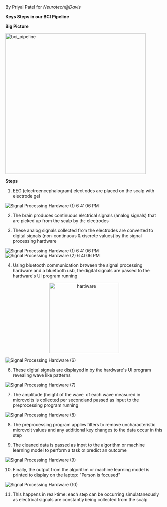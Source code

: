 By Priyal Patel for _Neurotech@Davis_

**Keys Steps in our BCI Pipeline**

**Big Picture**

<img width="450" alt="bci_pipeline" src="https://github.com/user-attachments/assets/5e473367-c437-4a60-8481-8a784c220734">

**Steps**

1. EEG (electroencephalogram) electrodes are placed on the scalp with electrode gel

![Signal Processing Hardware (1) 6 41 06 PM](https://github.com/user-attachments/assets/8fdd6110-471c-49d0-9f74-20ce3a6c8133)

2. The brain produces continuous electrical signals (analog signals) that are picked up from the scalp by the electrodes

3. These analog signals collected from the electrodes are converted to digital signals (non-continuous & discrete values) by the signal processing hardware

![Signal Processing Hardware (1) 6 41 06 PM](https://github.com/user-attachments/assets/21560fcf-f858-4130-83fd-004b29ec5057)
![Signal Processing Hardware (2) 6 41 06 PM](https://github.com/user-attachments/assets/ae475146-384d-4a9a-826f-a9504bf5aae1)

4. Using bluetooth communication between the signal processing hardware and a bluetooth usb, the digital signals are passed to the hardware's UI program running

<p align="center"> <img width="225" alt="hardware" src="https://github.com/user-attachments/assets/6389092b-6abe-4b12-8ae6-fb55205d686c"/> </p>

![Signal Processing Hardware (6)](https://github.com/user-attachments/assets/69483fd9-e502-46c2-97a6-027a5d90a3ea)

6. These digital signals are displayed in by the hardware's UI program revealing wave like patterns

![Signal Processing Hardware (7)](https://github.com/user-attachments/assets/5ad9f2d4-3d49-449e-9ddd-5ab087c8f433)


7. The amplitude (height of the wave) of each wave measured in microvolts is collected per second and passed as input to the preprocessing program running

![Signal Processing Hardware (8)](https://github.com/user-attachments/assets/f5d9950e-5e3b-44e1-9738-f719c2521e22)

8. The preprocessing program applies filters to remove uncharacteristic microvolt values and any additional key changes to the data occur in this step

9. The cleaned data is passed as input to the algorithm or machine learning model to perform a task or predict an outcome

![Signal Processing Hardware (9)](https://github.com/user-attachments/assets/a112eea7-2cf1-436f-86ad-f1b726cc81c4)

10. Finally, the output from the algorithm or machine learning model is printed to display on the laptop: "Person is focused"

![Signal Processing Hardware (10)](https://github.com/user-attachments/assets/5cf07775-531e-476e-b08b-355b2a4de6b3)


11. This happens in real-time: each step can be occurring simulataneously as electrical signals are constantly being collected from the scalp
